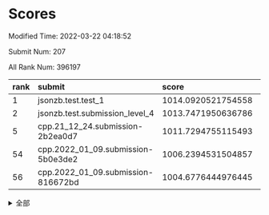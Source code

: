 # Scores

Modified Time: 2022-03-22 04:18:52

Submit Num: 207

All Rank Num: 396197

| rank |               submit               |       score        |       sigma        | pk_num |
| :--- | :--------------------------------- | :----------------- | :----------------- | :----- |
| 1    | jsonzb.test.test_1                 | 1014.0920521754558 | 0.829921504456309  | 7655   |
| 2    | jsonzb.test.submission_level_4     | 1013.7471950636786 | 0.8253723638514806 | 7653   |
| 5    | cpp.21_12_24.submission-2b2ea0d7   | 1011.7294755115493 | 0.8036682930579482 | 7651   |
| 54   | cpp.2022_01_09.submission-5b0e3de2 | 1006.2394531504857 | 0.7310364741954218 | 7658   |
| 56   | cpp.2022_01_09.submission-816672bd | 1004.6776444976445 | 0.7089356765832756 | 7660   |


<details>
<summary>全部</summary>

| rank |                 submit                 |       score        |       sigma        | pk_num |
| :--- | :------------------------------------- | :----------------- | :----------------- | :----- |
| 1    | jsonzb.test.test_1                     | 1014.0920521754558 | 0.829921504456309  | 7655   |
| 2    | jsonzb.test.submission_level_4         | 1013.7471950636786 | 0.8253723638514806 | 7653   |
| 3    | gobigger.level_3.submission_level_3_15 | 1011.8971260675834 | 0.7713099088322817 | 7657   |
| 4    | gobigger.level_3.submission_level_3_10 | 1011.7768647782633 | 0.7806940726168886 | 7655   |
| 5    | cpp.21_12_24.submission-2b2ea0d7       | 1011.7294755115493 | 0.8036682930579482 | 7651   |
| 6    | gobigger.level_3.submission_level_3_27 | 1011.6836081451944 | 0.766075134950919  | 7657   |
| 7    | gobigger.level_3.submission_level_3_24 | 1011.4012766827228 | 0.7802703630528414 | 7659   |
| 8    | gobigger.level_3.submission_level_3_12 | 1011.3806673404534 | 0.7580144216102429 | 7653   |
| 9    | gobigger.level_3.submission_level_3_18 | 1011.2013041312716 | 0.7559403322734425 | 7652   |
| 10   | gobigger.level_3.submission_level_3_37 | 1011.0962607386846 | 0.7715448470993281 | 7655   |
| 11   | gobigger.level_3.submission_level_3_1  | 1011.0618066334677 | 0.7636487004944064 | 7656   |
| 12   | gobigger.level_3.submission_level_3_21 | 1010.9756718843712 | 0.7620172754577722 | 7654   |
| 13   | gobigger.level_3.submission_level_3_7  | 1010.972185398821  | 0.7776836132587546 | 7657   |
| 14   | gobigger.level_3.submission_level_3_35 | 1010.8794442236659 | 0.7471912849239859 | 7658   |
| 15   | gobigger.level_3.submission_level_3_44 | 1010.820177566823  | 0.7569581786461    | 7656   |
| 16   | gobigger.level_3.submission_level_3_42 | 1010.8054680447826 | 0.7779308318771976 | 7656   |
| 17   | gobigger.level_3.submission_level_3_48 | 1010.7820141490037 | 0.7774035434695358 | 7657   |
| 18   | gobigger.level_3.submission_level_3_36 | 1010.6755049676948 | 0.7524367760068776 | 7657   |
| 19   | gobigger.level_3.submission_level_3_26 | 1010.4665442368224 | 0.759614865344757  | 7659   |
| 20   | gobigger.level_3.submission_level_3_3  | 1010.4399137566513 | 0.7544207852059232 | 7657   |
| 21   | gobigger.level_3.submission_level_3_9  | 1010.400163200501  | 0.787788723394789  | 7655   |
| 22   | gobigger.level_3.submission_level_3_39 | 1010.3382530855655 | 0.75530710872705   | 7659   |
| 23   | gobigger.level_3.submission_level_3_32 | 1010.2735784723653 | 0.7551105574093021 | 7652   |
| 24   | gobigger.level_3.submission_level_3_43 | 1010.1420501207745 | 0.778213919779145  | 7655   |
| 25   | gobigger.level_3.submission_level_3_49 | 1010.0044879096641 | 0.7566174363689945 | 7652   |
| 26   | gobigger.level_3.submission_level_3_40 | 1009.9714417216837 | 0.7478340547468304 | 7652   |
| 27   | gobigger.level_3.submission_level_3_8  | 1009.9362301037822 | 0.7591331152348461 | 7651   |
| 28   | gobigger.level_3.submission_level_3_23 | 1009.9360109894716 | 0.7589978927598061 | 7656   |
| 29   | gobigger.level_3.submission_level_3_31 | 1009.9205487794515 | 0.7418780209470529 | 7658   |
| 30   | gobigger.level_3.submission_level_3_0  | 1009.8495547790483 | 0.7355240611197268 | 7652   |
| 31   | gobigger.level_3.submission_level_3_11 | 1009.8148968571603 | 0.7713416971139049 | 7656   |
| 32   | gobigger.level_3.submission_level_3_14 | 1009.7762760934799 | 0.746843980651993  | 7651   |
| 33   | gobigger.level_3.submission_level_3_34 | 1009.7572829020992 | 0.7588526359670092 | 7656   |
| 34   | gobigger.level_3.submission_level_3_16 | 1009.7507565532362 | 0.7655175969461436 | 7658   |
| 35   | gobigger.level_3.submission_level_3_13 | 1009.7304922441003 | 0.7560352362268398 | 7656   |
| 36   | gobigger.level_3.submission_level_3_30 | 1009.6477431140719 | 0.7552012960109226 | 7662   |
| 37   | gobigger.level_3.submission_level_3_22 | 1009.5547746248909 | 0.75743835534751   | 7660   |
| 38   | gobigger.level_3.submission_level_3_4  | 1009.551997472438  | 0.769566592592458  | 7657   |
| 39   | gobigger.level_3.submission_level_3_29 | 1009.4636403022582 | 0.7497679037705651 | 7659   |
| 40   | gobigger.level_3.submission_level_3_5  | 1009.4037910086935 | 0.7592235439601797 | 7657   |
| 41   | gobigger.level_3.submission_level_3_19 | 1009.4017940025532 | 0.7664958279136186 | 7656   |
| 42   | gobigger.level_3.submission_level_3_2  | 1009.3531946955851 | 0.7545332065721164 | 7658   |
| 43   | gobigger.level_3.submission_level_3_41 | 1009.2883026797704 | 0.7594600315885127 | 7652   |
| 44   | gobigger.level_3.submission_level_3_6  | 1009.2730706703175 | 0.7448003988155643 | 7659   |
| 45   | gobigger.level_3.submission_level_3_45 | 1009.2032835391227 | 0.7784287211960139 | 7660   |
| 46   | gobigger.level_3.submission_level_3_38 | 1009.1538282964416 | 0.7403939842410193 | 7656   |
| 47   | gobigger.level_3.submission_level_3_28 | 1009.1484216071862 | 0.7494575168929599 | 7664   |
| 48   | gobigger.level_3.submission_level_3_33 | 1009.1234897754522 | 0.7457072110738864 | 7657   |
| 49   | gobigger.level_3.submission_level_3_47 | 1008.9926046943124 | 0.7369953974637491 | 7652   |
| 50   | gobigger.level_3.submission_level_3_46 | 1008.9343017021832 | 0.7384910159978734 | 7656   |
| 51   | gobigger.level_3.submission_level_3_20 | 1008.3655958605534 | 0.7345333529434356 | 7655   |
| 52   | gobigger.level_3.submission_level_3_25 | 1008.1955938651953 | 0.7290699477106386 | 7654   |
| 53   | gobigger.level_3.submission_level_3_17 | 1007.7570935845132 | 0.7635295747952434 | 7656   |
| 54   | cpp.2022_01_09.submission-5b0e3de2     | 1006.2394531504857 | 0.7310364741954218 | 7658   |
| 55   | gobigger.level_1.submission_level_1_1  | 1005.1141693148924 | 0.7216076223608001 | 7654   |
| 56   | cpp.2022_01_09.submission-816672bd     | 1004.6776444976445 | 0.7089356765832756 | 7660   |
| 57   | gobigger.level_1.submission_level_1_35 | 1004.6720448169164 | 0.7162560472023758 | 7653   |
| 58   | gobigger.level_1.submission_level_1_24 | 1004.4906978516226 | 0.7298232002861696 | 7656   |
| 59   | gobigger.level_1.submission_level_1_30 | 1004.4881280936336 | 0.7151317163284077 | 7655   |
| 60   | gobigger.level_1.submission_level_1_8  | 1004.3155713366779 | 0.7143828492469506 | 7656   |
| 61   | gobigger.level_1.submission_level_1_28 | 1004.2169442183972 | 0.7283448761394071 | 7655   |
| 62   | gobigger.level_1.submission_level_1_22 | 1004.1080913431344 | 0.7182371118377219 | 7653   |
| 63   | gobigger.level_1.submission_level_1_32 | 1004.075407866332  | 0.7155824455054055 | 7655   |
| 64   | gobigger.level_1.submission_level_1_37 | 1003.9797969362569 | 0.721284301082646  | 7659   |
| 65   | gobigger.level_1.submission_level_1_44 | 1003.9477843085306 | 0.7205877400759868 | 7655   |
| 66   | gobigger.level_1.submission_level_1_29 | 1003.8633511102724 | 0.7184730459105083 | 7657   |
| 67   | gobigger.level_1.submission_level_1_42 | 1003.7295923432615 | 0.7100729099036854 | 7655   |
| 68   | gobigger.level_1.submission_level_1_38 | 1003.6697996113838 | 0.7086753685462011 | 7659   |
| 69   | gobigger.level_1.submission_level_1_17 | 1003.6460830258211 | 0.717624089193028  | 7658   |
| 70   | gobigger.level_1.submission_level_1_23 | 1003.6260537349414 | 0.7197496406766127 | 7653   |
| 71   | gobigger.level_1.submission_level_1_18 | 1003.5650186881049 | 0.7314045651706902 | 7652   |
| 72   | gobigger.level_1.submission_level_1_16 | 1003.4745537061243 | 0.7138015588059228 | 7660   |
| 73   | gobigger.level_1.submission_level_1_5  | 1003.4094042915635 | 0.7201123903193622 | 7659   |
| 74   | gobigger.level_1.submission_level_1_25 | 1003.3484331770161 | 0.7324457451146932 | 7648   |
| 75   | gobigger.level_1.submission_level_1_36 | 1003.3218547626055 | 0.7265248630400278 | 7654   |
| 76   | gobigger.level_1.submission_level_1_26 | 1003.2932398962042 | 0.7211096309788777 | 7656   |
| 77   | gobigger.level_1.submission_level_1_43 | 1003.2847961205092 | 0.7147939878177256 | 7656   |
| 78   | gobigger.level_1.submission_level_1_11 | 1003.2456905565122 | 0.7198668308584807 | 7659   |
| 79   | gobigger.level_1.submission_level_1_27 | 1003.1950740456216 | 0.717989320573923  | 7651   |
| 80   | gobigger.level_1.submission_level_1_14 | 1003.1878549155629 | 0.7266041432281692 | 7662   |
| 81   | gobigger.level_1.submission_level_1_6  | 1003.1484009848704 | 0.7079606087624563 | 7660   |
| 82   | gobigger.level_1.submission_level_1_45 | 1003.1459810499026 | 0.7056939338639783 | 7656   |
| 83   | gobigger.level_1.submission_level_1_41 | 1003.0514392797464 | 0.7204980602831871 | 7651   |
| 84   | gobigger.level_1.submission_level_1_33 | 1003.0424126979703 | 0.7153938265479494 | 7660   |
| 85   | gobigger.level_1.submission_level_1_4  | 1003.0201024230786 | 0.7183159697383049 | 7658   |
| 86   | gobigger.level_1.submission_level_1_49 | 1002.9682863532893 | 0.7235760072220297 | 7656   |
| 87   | gobigger.level_1.submission_level_1_9  | 1002.8913614278333 | 0.7114398443749111 | 7655   |
| 88   | gobigger.level_1.submission_level_1_15 | 1002.890943281626  | 0.7135669900200388 | 7658   |
| 89   | gobigger.level_1.submission_level_1_46 | 1002.8768588357408 | 0.7099555095717576 | 7657   |
| 90   | gobigger.level_1.submission_level_1_20 | 1002.7395687265567 | 0.71443062280615   | 7661   |
| 91   | gobigger.level_1.submission_level_1_21 | 1002.7150366632698 | 0.719023707013519  | 7656   |
| 92   | gobigger.level_1.submission_level_1_0  | 1002.6331530063521 | 0.7119631608303553 | 7657   |
| 93   | gobigger.level_1.submission_level_1_3  | 1002.6269192398845 | 0.7164773407534614 | 7660   |
| 94   | gobigger.level_1.submission_level_1_34 | 1002.5967091198709 | 0.731711545754171  | 7655   |
| 95   | gobigger.level_1.submission_level_1_48 | 1002.555851169152  | 0.7169294388070753 | 7656   |
| 96   | gobigger.level_1.submission_level_1_7  | 1002.4877243131274 | 0.7123511074774446 | 7658   |
| 97   | gobigger.level_1.submission_level_1_19 | 1002.4756200172814 | 0.7084050606065909 | 7655   |
| 98   | gobigger.level_1.submission_level_1_13 | 1002.4176916320455 | 0.7138290493498807 | 7657   |
| 99   | gobigger.level_1.submission_level_1_31 | 1002.3736342968612 | 0.7096293622491672 | 7648   |
| 100  | gobigger.level_1.submission_level_1_2  | 1002.3065954494859 | 0.7138677557061441 | 7650   |
| 101  | gobigger.level_1.submission_level_1_12 | 1002.1903801943022 | 0.7276486844100741 | 7658   |
| 102  | gobigger.level_1.submission_level_1_47 | 1002.0541167683632 | 0.7125433938375441 | 7655   |
| 103  | gobigger.level_1.submission_level_1_40 | 1002.0516675045707 | 0.711051243944641  | 7653   |
| 104  | gobigger.level_1.submission_level_1_10 | 1001.7359673906362 | 0.7234865105906769 | 7664   |
| 105  | gobigger.level_1.submission_level_1_39 | 1000.9823661768689 | 0.709108290167019  | 7652   |
| 106  | gobigger.random.submission_random_28   | 997.4689544012663  | 0.706601540123172  | 7657   |
| 107  | gobigger.random.submission_random_8    | 997.2287242300391  | 0.7022310735106646 | 7659   |
| 108  | gobigger.random.submission_random_31   | 997.0886798175829  | 0.7123571350242859 | 7657   |
| 109  | gobigger.random.submission_random_40   | 996.9447994883903  | 0.7040757567663809 | 7658   |
| 110  | gobigger.random.submission_random_47   | 996.8362701513898  | 0.6952980335127739 | 7657   |
| 111  | gobigger.random.submission_random_39   | 996.7402345458079  | 0.7155694649256417 | 7654   |
| 112  | gobigger.random.submission_random_43   | 996.7340996321755  | 0.7052748779897825 | 7653   |
| 113  | gobigger.random.submission_random_23   | 996.6195827711763  | 0.6940301647885049 | 7652   |
| 114  | gobigger.random.submission_random_10   | 996.6158679662215  | 0.7123360099853436 | 7658   |
| 115  | gobigger.random.submission_random_2    | 996.5603584025453  | 0.7046803273780688 | 7653   |
| 116  | gobigger.random.submission_random_38   | 996.5446290274815  | 0.7078838424350147 | 7655   |
| 117  | gobigger.random.submission_random_13   | 996.3340011328613  | 0.7052005149412354 | 7655   |
| 118  | gobigger.random.submission_random_34   | 996.3330343978837  | 0.6869270667561039 | 7651   |
| 119  | gobigger.random.submission_random_24   | 996.2800437654997  | 0.7119632893137033 | 7657   |
| 120  | gobigger.random.submission_random_4    | 996.277986509158   | 0.7092928827437267 | 7655   |
| 121  | gobigger.random.submission_random_19   | 996.2697535580922  | 0.7092555651683189 | 7657   |
| 122  | gobigger.random.submission_random_46   | 996.2519718491658  | 0.7002125251841036 | 7658   |
| 123  | gobigger.random.submission_random_45   | 996.2297794203563  | 0.7123577999771593 | 7651   |
| 124  | gobigger.random.submission_random_44   | 996.2079050915337  | 0.6993542339160611 | 7661   |
| 125  | gobigger.random.submission_random_6    | 996.1587646411854  | 0.703597519321072  | 7661   |
| 126  | gobigger.random.submission_random_5    | 996.1547517846751  | 0.7206392893443822 | 7655   |
| 127  | gobigger.random.submission_random_41   | 996.0322249342694  | 0.7112041038981104 | 7654   |
| 128  | gobigger.random.submission_random_18   | 996.0177538893844  | 0.7182008305048411 | 7658   |
| 129  | gobigger.random.submission_random_3    | 996.0023850745717  | 0.7232872268267226 | 7658   |
| 130  | gobigger.random.submission_random_32   | 995.9776341793836  | 0.7043673104171229 | 7658   |
| 131  | gobigger.random.submission_random_22   | 995.9489807409502  | 0.7006301182242569 | 7654   |
| 132  | gobigger.random.submission_random_26   | 995.9377222316972  | 0.707758413117335  | 7657   |
| 133  | gobigger.random.submission_random_36   | 995.9290502055568  | 0.6985926353092134 | 7656   |
| 134  | gobigger.random.submission_random_0    | 995.8770243568727  | 0.7010029410568456 | 7656   |
| 135  | gobigger.random.submission_random_15   | 995.8235803615521  | 0.7082828456362118 | 7658   |
| 136  | gobigger.random.submission_random_27   | 995.8037390625138  | 0.7113903174603087 | 7657   |
| 137  | gobigger.random.submission_random_30   | 995.8030415500886  | 0.7042717802624174 | 7649   |
| 138  | gobigger.random.submission_random_37   | 995.7812976219456  | 0.7205069546327448 | 7658   |
| 139  | gobigger.random.submission_random_21   | 995.7715928380884  | 0.742350719017655  | 7649   |
| 140  | gobigger.random.submission_random_33   | 995.7248196973819  | 0.7160124505705645 | 7660   |
| 141  | gobigger.random.submission_random_25   | 995.7223974078231  | 0.7156044757192543 | 7651   |
| 142  | gobigger.random.submission_random_7    | 995.7031906351872  | 0.7092880625431747 | 7653   |
| 143  | gobigger.random.submission_random_14   | 995.6415244687469  | 0.7210863528504631 | 7656   |
| 144  | gobigger.random.submission_random_49   | 995.6390808074689  | 0.7027494468860258 | 7656   |
| 145  | gobigger.random.submission_random_11   | 995.6195935335722  | 0.7147904547566634 | 7662   |
| 146  | gobigger.random.submission_random_20   | 995.5502487301451  | 0.7119382415549526 | 7659   |
| 147  | gobigger.random.submission_random_35   | 995.5357173108501  | 0.7072037542477482 | 7656   |
| 148  | gobigger.random.submission_random_16   | 995.420999328715   | 0.7066601285161772 | 7655   |
| 149  | gobigger.random.submission_random_12   | 995.3809581267092  | 0.7205455332517442 | 7656   |
| 150  | gobigger.random.submission_random_29   | 995.363322316814   | 0.7145070627327607 | 7652   |
| 151  | gobigger.random.submission_random_42   | 995.2817158964771  | 0.7030404903468731 | 7657   |
| 152  | gobigger.random.submission_random_48   | 995.2028133832149  | 0.7064982400776214 | 7659   |
| 153  | gobigger.random.submission_random_17   | 995.1872523181769  | 0.7057985083168067 | 7652   |
| 154  | gobigger.random.submission_random_1    | 995.1417458661263  | 0.714754422586386  | 7655   |
| 155  | gobigger.level_2.submission_level_2_7  | 994.8786093188046  | 0.7198152637260475 | 7659   |
| 156  | gobigger.random.submission_random_9    | 994.844154890043   | 0.724408069415005  | 7657   |
| 157  | gobigger.level_2.submission_level_2_43 | 994.0182988072445  | 0.7321473009782322 | 7662   |
| 158  | gobigger.level_2.submission_level_2_5  | 993.9218434607116  | 0.732370672891234  | 7653   |
| 159  | gobigger.level_2.submission_level_2_8  | 993.2144456164683  | 0.7363904304869565 | 7663   |
| 160  | gobigger.level_2.submission_level_2_30 | 993.0860669778722  | 0.7457803687397481 | 7656   |
| 161  | gobigger.level_2.submission_level_2_15 | 993.0624663720357  | 0.7445916389416798 | 7658   |
| 162  | gobigger.level_2.submission_level_2_18 | 993.0538790399095  | 0.732064320397926  | 7652   |
| 163  | gobigger.level_2.submission_level_2_44 | 993.03313202997    | 0.7629818537224939 | 7654   |
| 164  | gobigger.level_2.submission_level_2_35 | 992.9964500563663  | 0.7208207027161108 | 7654   |
| 165  | gobigger.level_2.submission_level_2_48 | 992.9781614377656  | 0.7309121435726537 | 7659   |
| 166  | gobigger.level_2.submission_level_2_3  | 992.9510464901665  | 0.7474390880764152 | 7657   |
| 167  | gobigger.level_2.submission_level_2_25 | 992.9327231089349  | 0.7566360303245739 | 7654   |
| 168  | gobigger.level_2.submission_level_2_36 | 992.8721964624544  | 0.7383805561549345 | 7656   |
| 169  | gobigger.level_2.submission_level_2_10 | 992.6979696903946  | 0.7553842334380422 | 7654   |
| 170  | gobigger.level_2.submission_level_2_6  | 992.6739549629467  | 0.7432747319350054 | 7654   |
| 171  | gobigger.level_2.submission_level_2_41 | 992.5541214272233  | 0.7330829705740985 | 7654   |
| 172  | gobigger.level_2.submission_level_2_47 | 992.5476488418643  | 0.7412859831640323 | 7659   |
| 173  | gobigger.level_2.submission_level_2_40 | 992.5311677872631  | 0.7351294758104071 | 7652   |
| 174  | gobigger.level_2.submission_level_2_34 | 992.5134757628538  | 0.7393748136279222 | 7659   |
| 175  | gobigger.level_2.submission_level_2_11 | 992.4846823246941  | 0.7348045450203275 | 7653   |
| 176  | gobigger.level_2.submission_level_2_2  | 992.3644638105857  | 0.7425502028739037 | 7655   |
| 177  | gobigger.level_2.submission_level_2_4  | 992.1949434250732  | 0.7344996839794989 | 7659   |
| 178  | gobigger.level_2.submission_level_2_13 | 992.14100928096    | 0.7336602237821109 | 7655   |
| 179  | gobigger.level_2.submission_level_2_19 | 992.1201079664919  | 0.754066861410266  | 7654   |
| 180  | gobigger.level_2.submission_level_2_1  | 992.0885901750245  | 0.7383322430244428 | 7656   |
| 181  | gobigger.level_2.submission_level_2_39 | 991.969785466346   | 0.750038671483421  | 7654   |
| 182  | gobigger.level_2.submission_level_2_37 | 991.9370711841852  | 0.743237712760091  | 7659   |
| 183  | gobigger.level_2.submission_level_2_27 | 991.8891531281921  | 0.7378099730713953 | 7658   |
| 184  | gobigger.level_2.submission_level_2_33 | 991.7942212137951  | 0.7360389714232076 | 7655   |
| 185  | gobigger.level_2.submission_level_2_21 | 991.7057805003942  | 0.7359538743926551 | 7656   |
| 186  | gobigger.level_2.submission_level_2_23 | 991.6895890946729  | 0.7542019380963845 | 7652   |
| 187  | gobigger.level_2.submission_level_2_31 | 991.6718464408809  | 0.7326094603535291 | 7656   |
| 188  | gobigger.level_2.submission_level_2_45 | 991.6582141086501  | 0.746968945975562  | 7653   |
| 189  | gobigger.level_2.submission_level_2_20 | 991.6421030636474  | 0.7439973744563992 | 7656   |
| 190  | gobigger.level_2.submission_level_2_38 | 991.5371558399023  | 0.7446626795343898 | 7660   |
| 191  | gobigger.level_2.submission_level_2_22 | 991.4675204644329  | 0.7497505649204597 | 7655   |
| 192  | gobigger.level_2.submission_level_2_49 | 991.384681293699   | 0.7549545010468997 | 7659   |
| 193  | gobigger.level_2.submission_level_2_26 | 991.3324214941117  | 0.7758325278897468 | 7659   |
| 194  | gobigger.level_2.submission_level_2_9  | 991.2493680443923  | 0.748694850675533  | 7658   |
| 195  | gobigger.level_2.submission_level_2_46 | 991.2285265666669  | 0.7559622939955611 | 7649   |
| 196  | gobigger.level_2.submission_level_2_0  | 991.181004621447   | 0.7601214634466392 | 7656   |
| 197  | gobigger.level_2.submission_level_2_17 | 991.1461451278223  | 0.7622040994649165 | 7657   |
| 198  | gobigger.level_2.submission_level_2_29 | 991.1275507699227  | 0.7620838451633551 | 7657   |
| 199  | gobigger.level_2.submission_level_2_12 | 991.1097335652998  | 0.7538362540628811 | 7656   |
| 200  | gobigger.level_2.submission_level_2_32 | 990.962731329763   | 0.7510227012919116 | 7656   |
| 201  | gobigger.level_2.submission_level_2_14 | 990.8456248817292  | 0.7598725698135171 | 7656   |
| 202  | gobigger.level_2.submission_level_2_42 | 990.7498537875124  | 0.7558782104006879 | 7659   |
| 203  | gobigger.level_2.submission_level_2_28 | 990.6829235927732  | 0.7407027589670393 | 7655   |
| 204  | gobigger.level_2.submission_level_2_16 | 990.607410715088   | 0.7791064260987003 | 7659   |
| 205  | gobigger.level_2.submission_level_2_24 | 989.9505884854236  | 0.7546548820010904 | 7657   |
| 206  | gobigger.none.submission_none_0        | 977.067083496326   | 1.431389756702188  | 7655   |
| 207  | gobigger.none.submission_none_1        | 975.8830361932506  | 1.6000857191785476 | 7659   |

</details>